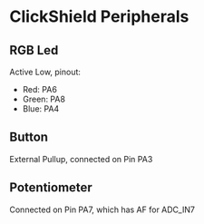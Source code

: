 # ClickShield Peripherals
## RGB Led
Active Low, pinout:
- Red: PA6
- Green: PA8
- Blue: PA4

## Button
External Pullup, connected on Pin PA3

## Potentiometer
Connected on Pin PA7, which has AF for ADC\_IN7
